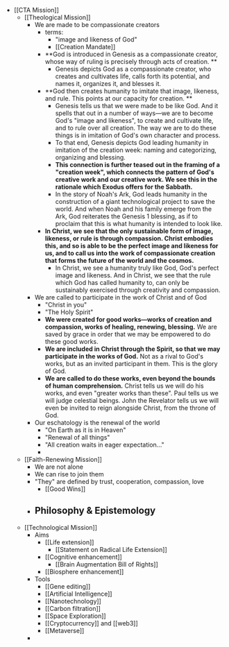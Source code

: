 - [[CTA Mission]]
    - [[Theological Mission]]
        - We are made to be compassionate creators
            - terms:
                - "image and likeness of God"
                - [[Creation Mandate]]
            - **God is introduced in Genesis as a compassionate creator, whose way of ruling is precisely through acts of creation. **
                - Genesis depicts God as a compassionate creator, who creates and cultivates life, calls forth its potential, and names it, organizes it, and blesses it.
            - **God then creates humanity to imitate that image, likeness, and rule. This points at our capacity for creation. **
                - Genesis tells us that we were made to be like God. And it spells that out in a number of ways—we are to become God's "image and likeness", to create and cultivate life, and to rule over all creation. The way we are to do these things is in imitation of God's own character and process.
                - To that end, Genesis depicts God leading humanity in imitation of the creation week: naming and categorizing, organizing and blessing. 
                - **This connection is further teased out in the framing of a "creation week", which connects the pattern of God's creative work and our creative work. We see this in the rationale which Exodus offers for the Sabbath.**
                - In the story of Noah's Ark, God leads humanity in the construction of a giant technological project to save the world. And when Noah and his family emerge from the Ark, God reiterates the Genesis 1 blessing, as if to proclaim that this is what humanity is intended to look like.
            - **In Christ, we see that the only sustainable form of image, likeness, or rule is through compassion. Christ embodies this, and so is able to be the perfect image and likeness for us, and to call us into the work of compassionate creation that forms the future of the world and the cosmos.**
                - In Christ, we see a humanity truly like God, God's perfect image and likeness. And in Christ, we see that the rule which God has called humanity to, can only be sustainably exercised through creativity and compassion.
        - We are called to participate in the work of Christ and of God
            - "Christ in you"
            - "The Holy Spirit"
            - **We were created for good works—works of creation and compassion, works of healing, renewing, blessing.** We are saved by grace in order that we may be empowered to do these good works.
            - **We are included in Christ through the Spirit, so that we may participate in the works of God.** Not as a rival to God's works, but as an invited participant in them. This is the glory of God.
            - **We are called to do these works, even beyond the bounds of human comprehension.** Christ tells us we will do his works, and even "greater works than these". Paul tells us we will judge celestial beings. John the Revelator tells us we will even be invited to reign alongside Christ, from the throne of God.
        - Our eschatology is the renewal of the world
            - "On Earth as it is in Heaven"
            - "Renewal of all things"
            - "All creation waits in eager expectation..."
            - 
    - [[Faith-Renewing Mission]]
        - We are not alone
        - We can rise to join them
        - "They" are defined by trust, cooperation, compassion, love
            - [[Good Wins]]
        - Philosophy & Epistemology
            - 
    - [[Technological Mission]]
        - Aims
            - [[Life extension]]
                - [[Statement on Radical Life Extension]]
            - [[Cognitive enhancement]]
                - [[Brain Augmentation Bill of Rights]]
            - [[Biosphere enhancement]]
        - Tools
            - [[Gene editing]]
            - [[Artificial Intelligence]]
            - [[Nanotechnology]]
            - [[Carbon filtration]]
            - [[Space Exploration]]
            - [[Cryptocurrency]] and [[web3]]
            - [[Metaverse]]
        - 
